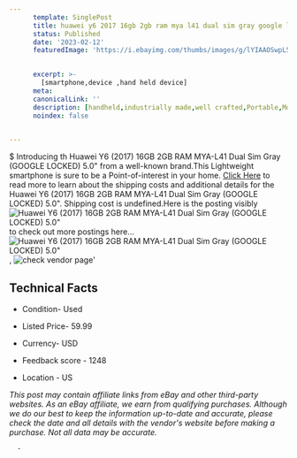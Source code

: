 ```yaml
---
      template: SinglePost
      title: huawei y6 2017 16gb 2gb ram mya l41 dual sim gray google locked 5 0 
      status: Published
      date: '2023-02-12'
      featuredImage: 'https://i.ebayimg.com/thumbs/images/g/lYIAAOSwpL5g-GA~/s-l225.jpg'
       

      excerpt: >-
        [smartphone,device ,hand held device]
      meta:
      canonicalLink: ''
      description: [handheld,industrially made,well crafted,Portable,Mobile,Compact,Convenient,Lightweight,Maneuverable,Man-portable,Miniature,Carriable,Hand-held,Light,Holdable,Transportable,Mobile device,Pocket-sized,On-the-go,Wireless,Cordless,Compact size,Convenient size, smartphone,device ,hand held device]
      noindex: false
      

---
```

$
      Introducing th Huawei Y6 (2017) 16GB 2GB RAM MYA-L41 Dual Sim Gray (GOOGLE LOCKED) 5.0" from a well-known brand.This Lightweight smartphone is sure to be a Point-of-interest in your home. [Click Here](https://www.ebay.com/itm/144121793111?hash=item218e540a57%3Ag%3AlYIAAOSwpL5g-GA%7E&amdata=enc%3AAQAHAAAA4DYlrsZnvPRXS47KEAuxjXdyrzhhLpt3kknAlktMS9XJjuatjejAAlDo4EuJKS2mL0KN4WERNiyeQC6IvuLZo6BrLbcuY3ecGkGeyrNktoOrUFa2QdVLBHYW5dQBWE1F7ezF%2Bg%2Fimx%2BAgqgJ7xLLgwqULnUGo85aifh5Rm%2BaWhJur0Xt7ZoceGYeSvWQZB6WjwXUynlscy%2FjLmK8BDYM7%2FTrle%2BOIdfbMY%2B1PGLYkb%2FTgrYGj1o2u6Ijn%2Bi6089LVhilUm6iQxIKv1RLwCYHm6vWtvsdWaT8LH5WdANR5RQg&mkevt=1&mkcid=1&mkrid=711-53200-19255-0&campid=%253CePNCampaignId%253E&customid=%253CreferenceId%253E&toolid=10049) to read more to learn about the shipping costs and additional details for the Huawei Y6 (2017) 16GB 2GB RAM MYA-L41 Dual Sim Gray (GOOGLE LOCKED) 5.0". Shipping cost is undefined.Here is the posting visibly ![Huawei Y6 (2017) 16GB 2GB RAM MYA-L41 Dual Sim Gray (GOOGLE LOCKED) 5.0"](https://i.ebayimg.com/thumbs/images/g/lYIAAOSwpL5g-GA~/s-l225.jpg) to check out more postings here... ![Huawei Y6 (2017) 16GB 2GB RAM MYA-L41 Dual Sim Gray (GOOGLE LOCKED) 5.0"](https://i.ebayimg.com/images/g/lYIAAOSwpL5g-GA~/s-l1600.jpg), ![check vendor page](https://origin-galleryplus.ebayimg.com/ws/web/144121793111_2_0_1/225x225.jpg,https://origin-galleryplus.ebayimg.com/ws/web/144121793111_3_0_1/225x225.jpg,https://origin-galleryplus.ebayimg.com/ws/web/144121793111_4_0_1/225x225.jpg,https://origin-galleryplus.ebayimg.com/ws/web/144121793111_5_0_1/225x225.jpg,https://origin-galleryplus.ebayimg.com/ws/web/144121793111_6_0_1/225x225.jpg,https://origin-galleryplus.ebayimg.com/ws/web/144121793111_7_0_1/225x225.jpg,https://origin-galleryplus.ebayimg.com/ws/web/144121793111_8_0_1/225x225.jpg)'

      

 ## Technical Facts 



     
      

 - Condition- Used 


      

 - Listed Price- 59.99 


      

 - Currency- USD 


      

 - Feedback score - 1248 


      

 - Location - US 


      
      

 *_This post may contain affiliate links from eBay and other third-party websites. As an eBay affiliate, we earn from qualifying purchases. Although we do our best to keep the information up-to-date and accurate, please check the date and all details with the vendor's website before making a purchase. Not all data may be accurate._*




      -
